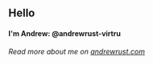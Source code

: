 ## Hello
#### I'm Andrew: @andrewrust-virtru
_Read more about me on [andrewrust.com](andrewrust.com)_